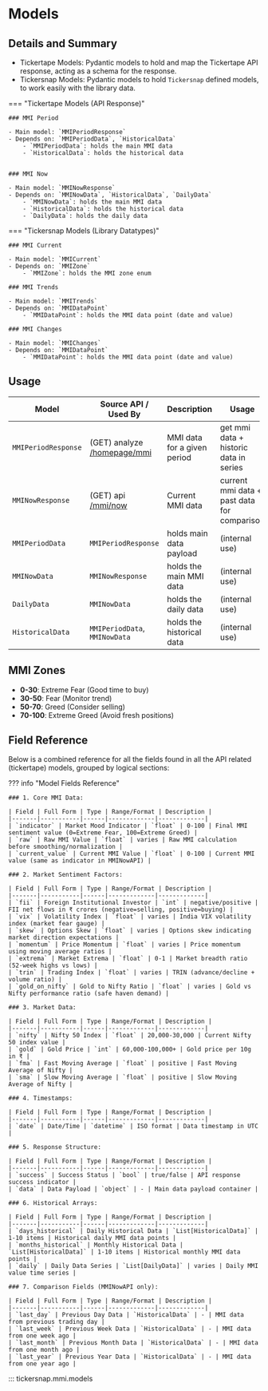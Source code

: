 # Models

## Details and Summary

- Tickertape Models: Pydantic models to hold and map the Tickertape API response, acting as a schema for the response.
- Tickersnap Models: Pydantic models to hold `Tickersnap` defined models, to work easily with the library data.

=== "Tickertape Models (API Response)"

    ### MMI Period

    - Main model: `MMIPeriodResponse`
    - Depends on: `MMIPeriodData`, `HistoricalData`
        - `MMIPeriodData`: holds the main MMI data
        - `HistoricalData`: holds the historical data


    ### MMI Now

    - Main model: `MMINowResponse`
    - Depends on: `MMINowData`, `HistoricalData`, `DailyData`
        - `MMINowData`: holds the main MMI data
        - `HistoricalData`: holds the historical data
        - `DailyData`: holds the daily data

=== "Tickersnap Models (Library Datatypes)"

    ### MMI Current

    - Main model: `MMICurrent`
    - Depends on: `MMIZone`
        - `MMIZone`: holds the MMI zone enum

    ### MMI Trends

    - Main model: `MMITrends`
    - Depends on: `MMIDataPoint`
        - `MMIDataPoint`: holds the MMI data point (date and value)

    ### MMI Changes

    - Main model: `MMIChanges`
    - Depends on: `MMIDataPoint`
        - `MMIDataPoint`: holds the MMI data point (date and value)

## Usage

| Model | Source API / Used By | Description | Usage | For Public? |
|-------|------------|-------------|-------|------------|
| `MMIPeriodResponse` | (GET) analyze [/homepage/mmi](https://analyze.api.tickertape.in/homepage/mmi?period=1) | MMI data for a given period | get mmi data + historic data in series | ✅ |
| `MMINowResponse` | (GET) api [/mmi/now](https://api.tickertape.in/mmi/now) | Current MMI data | current mmi data + past data for comparison | ✅ |
| `MMIPeriodData` | `MMIPeriodResponse` | holds main data payload | (internal use) | ❌ |
| `MMINowData` | `MMINowResponse` | holds the main MMI data | (internal use) | ❌ |
| `DailyData` | `MMINowData` | holds the daily data | (internal use) | ❌ |
| `HistoricalData` | `MMIPeriodData`, `MMINowData` | holds the historical data | (internal use) | ❌ |

## MMI Zones

- **0-30**: Extreme Fear (Good time to buy)
- **30-50**: Fear (Monitor trend)
- **50-70**: Greed (Consider selling)
- **70-100**: Extreme Greed (Avoid fresh positions)

## Field Reference

Below is a combined reference for all the fields found in all the API related (tickertape) models, grouped by logical sections:

??? info "Model Fields Reference"

    ### 1. Core MMI Data:

    | Field | Full Form | Type | Range/Format | Description |
    |-------|-----------|------|-------------|-------------|
    | `indicator` | Market Mood Indicator | `float` | 0-100 | Final MMI sentiment value (0=Extreme Fear, 100=Extreme Greed) |
    | `raw` | Raw MMI Value | `float` | varies | Raw MMI calculation before smoothing/normalization |
    | `current_value` | Current MMI Value | `float` | 0-100 | Current MMI value (same as indicator in MMINowAPI) |

    ### 2. Market Sentiment Factors:

    | Field | Full Form | Type | Range/Format | Description |
    |-------|-----------|------|-------------|-------------|
    | `fii` | Foreign Institutional Investor | `int` | negative/positive | FII net flows in ₹ crores (negative=selling, positive=buying) |
    | `vix` | Volatility Index | `float` | varies | India VIX volatility index (market fear gauge) |
    | `skew` | Options Skew | `float` | varies | Options skew indicating market direction expectations |
    | `momentum` | Price Momentum | `float` | varies | Price momentum using moving average ratios |
    | `extrema` | Market Extrema | `float` | 0-1 | Market breadth ratio (52-week highs vs lows) |
    | `trin` | Trading Index | `float` | varies | TRIN (advance/decline + volume ratio) |
    | `gold_on_nifty` | Gold to Nifty Ratio | `float` | varies | Gold vs Nifty performance ratio (safe haven demand) |

    ### 3. Market Data:

    | Field | Full Form | Type | Range/Format | Description |
    |-------|-----------|------|-------------|-------------|
    | `nifty` | Nifty 50 Index | `float` | 20,000-30,000 | Current Nifty 50 index value |
    | `gold` | Gold Price | `int` | 60,000-100,000+ | Gold price per 10g in ₹ |
    | `fma` | Fast Moving Average | `float` | positive | Fast Moving Average of Nifty |
    | `sma` | Slow Moving Average | `float` | positive | Slow Moving Average of Nifty |

    ### 4. Timestamps:

    | Field | Full Form | Type | Range/Format | Description |
    |-------|-----------|------|-------------|-------------|
    | `date` | Date/Time | `datetime` | ISO format | Data timestamp in UTC |

    ### 5. Response Structure:

    | Field | Full Form | Type | Range/Format | Description |
    |-------|-----------|------|-------------|-------------|
    | `success` | Success Status | `bool` | true/false | API response success indicator |
    | `data` | Data Payload | `object` | - | Main data payload container |

    ### 6. Historical Arrays:

    | Field | Full Form | Type | Range/Format | Description |
    |-------|-----------|------|-------------|-------------|
    | `days_historical` | Daily Historical Data | `List[HistoricalData]` | 1-10 items | Historical daily MMI data points |
    | `months_historical` | Monthly Historical Data | `List[HistoricalData]` | 1-10 items | Historical monthly MMI data points |
    | `daily` | Daily Data Series | `List[DailyData]` | varies | Daily MMI value time series |

    ### 7. Comparison Fields (MMINowAPI only):

    | Field | Full Form | Type | Range/Format | Description |
    |-------|-----------|------|-------------|-------------|
    | `last_day` | Previous Day Data | `HistoricalData` | - | MMI data from previous trading day |
    | `last_week` | Previous Week Data | `HistoricalData` | - | MMI data from one week ago |
    | `last_month` | Previous Month Data | `HistoricalData` | - | MMI data from one month ago |
    | `last_year` | Previous Year Data | `HistoricalData` | - | MMI data from one year ago |

::: tickersnap.mmi.models